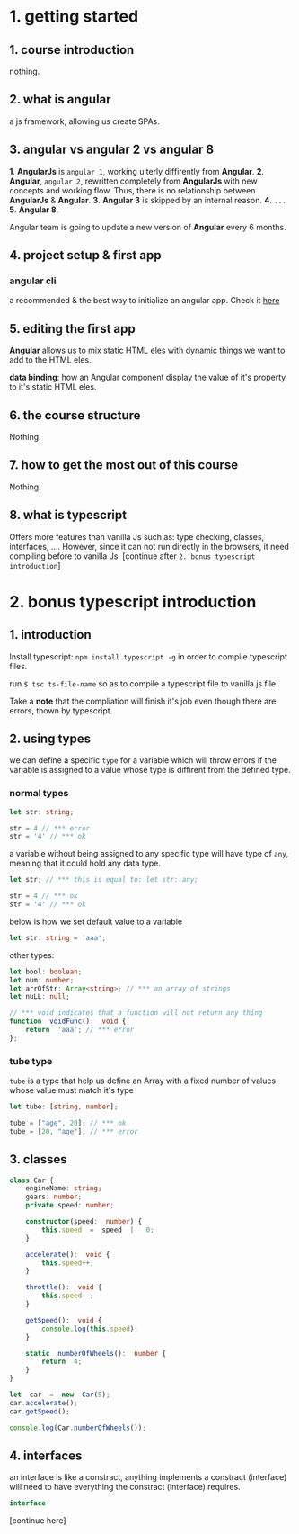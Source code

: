 # 1. getting started

## 1. course introduction
nothing.

## 2. what is angular
a js framework, allowing us create SPAs.

## 3. angular vs angular 2 vs angular 8
**1**. **AngularJs** is `angular 1`, working ulterly diffirently from **Angular**.
**2**. **Angular**, `angular 2`, rewritten completely from **AngularJs** with new concepts and working flow. Thus, there is no relationship between **AngularJs** & **Angular**.
**3**. **Angular 3** is skipped by an internal reason.
**4**. `...`
**5**. **Angular 8**.

Angular team is going to update a new version of **Angular** every 6 months.

## 4. project setup & first app
### angular cli
a recommended & the best way to initialize an angular app. Check it [here](https://cli.angular.io/)

## 5. editing the first app
**Angular** allows us to mix static HTML eles with dynamic things we want to add to the HTML eles.

**data binding**: how an Angular component display the value of it's property to it's static HTML eles.

## 6. the course structure
Nothing.

## 7. how to get the most out of this course
Nothing.

## 8. what is typescript
Offers more features than vanilla Js such as: type checking, classes, interfaces, .... However, since it can not run directly in the browsers, it need compiling before to vanilla Js.
[continue after `2. bonus typescript introduction`]

# 2. bonus typescript introduction

## 1. introduction
Install typescript: `npm install typescript -g` in order to compile typescript files.

run `$ tsc ts-file-name` so as to compile a typescript file to vanilla js file.

Take a **note** that the compliation will finish it's job even though there are errors, thown by typescript.

## 2. using types
we can define a specific `type` for a variable which will throw errors if the variable is assigned to a value whose type is diffirent from the defined type.

### normal types

```ts
let str: string;

str = 4 // *** error
str = '4' // *** ok
```

a variable without being assigned to any specific type will have type of `any`, meaning that it could hold any data type.

```ts
let str; // *** this is equal to: let str: any;

str = 4 // *** ok
str = '4' // *** ok
```

below is how we set default value to a variable
```ts
let str: string = 'aaa';
```

other types:
```ts
let bool: boolean;
let num: number;
let arrOfStr: Array<string>; // *** an array of strings
let nuLL: null;

// *** void indicates that a function will not return any thing
function  voidFunc():  void {
	return  'aaa'; // *** error
};
```

### tube type

`tube` is a type that help us define an Array with a fixed number of values whose value must match it's type

```ts
let tube: [string, number];

tube = ["age", 20]; // *** ok
tube = [20, "age"]; // *** error
```

## 3. classes
```ts
class Car {
	engineName: string;
	gears: number;
	private speed: number;

	constructor(speed:  number) {
		this.speed  =  speed  ||  0;
	}

	accelerate():  void {
		this.speed++;
	}

	throttle():  void {
		this.speed--;
	}

	getSpeed():  void {
		console.log(this.speed);
	}

	static  numberOfWheels():  number {
		return  4;
	}
}

let  car  =  new  Car(5);
car.accelerate();
car.getSpeed();

console.log(Car.numberOfWheels());
```

## 4. interfaces
an interface is like a constract, anything implements a constract (interface) will need to have everything the constract (interface) requires.

```ts
interface
```
[continue here]